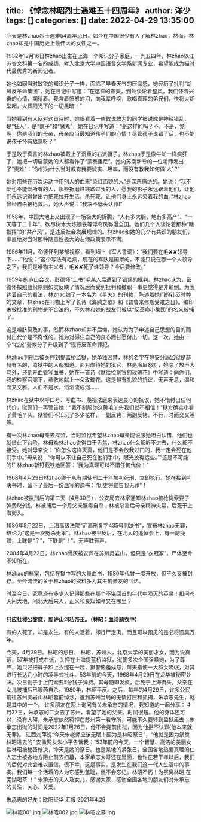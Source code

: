 title: 《悼念林昭烈士遇难五十四周年》
author: 洋少
tags: []
categories: []
date: 2022-04-29 13:35:00
---
今天是林zhao烈士遇难54周年忌日。如今在中国很少有人了解林zhao，然而，林zhao却是中国历史上最伟大的女性之一。
<!-- more -->

1932年12月16日林zhao出生在上海一个知识分子家庭，一九五四年，林zhao以江苏省文科第一名的成绩，考入北京大学中国语言文学系新闻专业，希望能成为猫时代最优秀的新闻记者。

她也如同当时敏锐的知识分子一样，面临了早春天气的压抑感，她经历了批判“胡风反革命集团”，她在日记中写道：“在这样的春天，到处谈论着整风，我们怀着兴奋的心情，期待着。我含着愤怒的泪，向我辈呼唤，歌唱真理的弟兄们，快将火炬举起，火葬阳光下的一切黑暗！”

当她看到有人反对这首诗时，她眼看着一些敢说敢为的同学被说成是神经错乱，是“狂人”，是“疯子”和“魔鬼”，她在日记中写道：“是这样的吗？不，不是，党啊，你是我们的母亲，母亲应当最知道孩子们的心情！尽管孩子说错了话，也不能说孩子怀有敌意呀？”

于是敢于真言的林zhao被戴上了沉重的右派帽子。林zhao于是像牛虻一样疯狂了，她把一切启蒙她的人都看作了“蒙泰里尼”。她向苏南新专的一位老师发出了“责难”：“你们为什么当时教育我要诚实、坦率，而没有教我如何做'人' ?”

她对那些在历次运动中用别人的血来“染红面貌的人”是深恶痛绝的。她说：“我不爱也不能爱所有的人，那些折磨过践踏过我的人，愿我的影子永远跟着他们，让他们永远记得曾出力把我拉开生活，杀死我，让他们身上永远染着我的血。”林zhao曾经自杀被抢救后，她大声说：“我决不低头认罪!”

1958年，中国大地上又出现了一场极大的折腾，“人有多大胆，地有多高产”、“一天等于二十年”、砍尽树木大炼钢铁等浮夸风弥漫全国。她们几个人谈论着那种“瞎指挥”的“共产风”，是违反社会发展规律的。林zhao和她的几个有共识的朋友们，率直地对当时那种随意性极大的左倾政策表示不满。

1956年11月，彭德怀到某部视察，看到墙上《军人誓词》：“我们要在毛✘✘领导下……”他说：“这个写法有毛病，现在的军队是国家的，不能只说在哪一个人领导之下。我们是唯物主义者，毛✘✘死了谁领导？今后要修改。”

1959年的庐山会议，彭德怀“上书”毛某人后遭到了错误的批判。林zhao认为，彭德怀按照组织原则如实反映了情况后而受到批判和撤职一事更觉得是非颠倒。为表达着自己的看法，林zhao编了一本名为《星火》的刊物，陈述着她们的针砭时弊的文章，林zhao在刊物上写了长诗《海鸥之歌》和《普鲁米修斯受难之日》。编印未被批准的刊物是不合法的，不久林和她的战友们被以“反革命小集团”的名义被捕了。

这是噬脐莫及的事，然而林zhao却并不后悔，她认为为了申述自己思想的目的而付出代价是不奇怪的。她为对得住自己的良心而甘愿付出一切。这一次，她由一个“右派”劳教分子升级到了“现行反革命罪犯。　

林zhao判刑后被关押到提篮桥监狱，她单独囚禁，林的名字在静安分局监狱是赫赫有名的，监狱中的人都知道。面对虐待她的狱官，林是冷眉怒对，她除了放声大骂外，还割开血管写血书，她在一首诗《献给检察官的玫瑰花》中写道：向你们，我的检察官阁下，恭敬地献上一朵玫瑰花。这是最有礼貌的抗议，无声无息，温和而又文雅。人血不是水，滔滔流成河……

林zhao在狱中以呼口号、写血书、蔑视法庭来表达良心的抗议，她不惜付出任何代价，狱警们一再警告她：“我不制服你这黄毛丫头我们就不相信！”狱方确实小看了黄毛丫头。狱警们不知玩了多少花样，一副反铐；两副反铐，不行，时而交叉等等。

有一次林zhao母亲去探监，当时监狱希望林zhao母亲能说服她坦白认错，他们也就借此下台阶。林母劝林zhao说得口干舌焦，林zhao什么都听不进去，什么都不接受。她对母亲说：“你怎么这样天真，他们是不会放我过门的，我一定会死在他们手中。”母亲说：“你可以不让自己死在他们手中，眼光放得远些。”“这是不可能的!” 林zhao斩钉截铁地回答：“我为真理可以不惜任何代价！”

1968年4月29日林zhao终于从有期徒刑二十年加判死刑，立即执行。她在接到判决书时，留下了最后一份血写的遗书：“历史将宣告我无罪”！

林zhao被执刑后的第二天（4月30日），公安局去林家通知林zhao被枪毙索要子弹费5分钱。林被捕后一个月父亲服毒自杀；林被杀害后母亲精神失常，后死于上海街头。

1980年8月22日，上海高级法院“沪高刑复字435号判决书”，宣布林zhao无罪，结论为“这是一次冤杀无辜”。林zhao被平反后，在北大的追悼会上，有一副挽联，上联是“？”，下联是“！”。无声胜有声。

2004年4月22日，林zhao骨灰被安葬在苏州灵岩山，但只是“衣冠冢”，尸体至今不知所在。

林zhao的档案，包括在狱中写的大量血书，1980年代曾一度开放，但不久又被封存。至今流传的关于林zhao的资料多为其生前亲友的回忆。

时至今日，究竟还有多少人记得那些在那个不堪回首的年代中陨灭的英灵！扣问苍天问大地，问北大后来人，正义和良知如今又在哪里？ 

---
**只应社稷公黎庶，那许山河私帝王。（林昭：血诗题衣中）**


有的人死了，却是永生，有的人活着，却行尸走肉，而且可以预见的是必将遗臭万年。

今天，4月29日。林昭的忌日。
林昭，苏州人，北京大学的美丽才女，因为说真话，57年被打成右派，关押在上海提蓝桥监狱，狱警多次企图强暴她，为了尊严，她只好把裤子和上衣缝在一起，狱警恼羞成怒，每天指使一大群女流氓，对其进行长达几小时的凌辱式批斗。53年前的今天，1968年4月29日在龙华被秘密处决。次日刽子手上门索要5分钱子弹费。其母随即发疯，后死于上海街头。父亲在女儿被捕后已服药自杀。1980年，林昭平反。之后，每年的4月29日，许多公民前往苏州灵岩山林昭墓前悼念，遭到苏州当局的无情打压和抓捕，朱承志先生，就是其中的一个。
许多朋友在网上询问有关朱承志的情况，我知道的一起分享：
4月27日，朱承志的二女去了苏州，看望了她的父亲。时间很短。他的身体还可以，没有大碍，朱承志依然羁押在苏州第一看守所，可能不久要转到监狱里去；朱承志出狱的时间是2022年1月26日，他不会提前出狱，因为他拒不认罪{他本来就无罪}。
江西刘萍说“今天朱老师应该无眠！因为是林昭祭日”，“他就是因为祭奠林昭进去的”
安徽网友朱小平告诉我：“53年前的今天，一个智慧、高洁的美丽女性林昭被秘密枪决，今天是她的祭日。也是某地的紧张日，全国各地热爱真理的仁人志士被各地方阻止前去扫墓，本家承志大哥还在里面，也许在若干年以后，我们的后代对此会难以置信。很不幸，这是事实，是发生在我们这一代人生活中的事实。我们每一个活着的人为它感到羞耻，但不会忘记。林昭不朽！为祭奠林昭,在芜湖喝茶 ！”
朱承志的夫人及女儿，感谢大家，感谢全国各地的朋友们对朱承志的关注，关心、关爱。

朱承志的好友：欧阳经华  汇报  2021年4.29

![林昭001.jpg](http://124.220.167.166:8081/i/2022/04/29/626b799c72e44.jpg)
![林昭002.jpg](http://124.220.167.166:8081/i/2022/04/29/626b79d32eed8.jpg)
![林昭之墓.jpg](http://124.220.167.166:8081/i/2022/04/29/626b7b4da52a9.jpg)